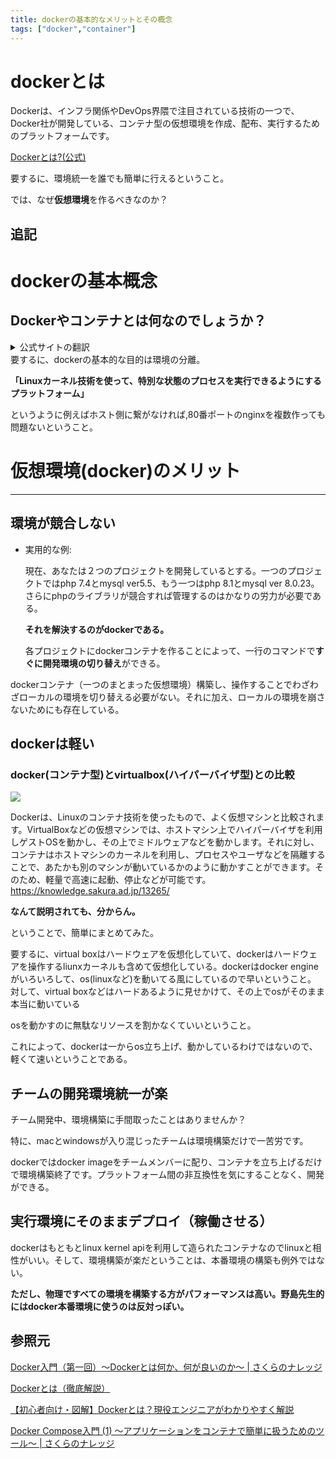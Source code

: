 ```yaml
---
title: dockerの基本的なメリットとその概念
tags: ["docker","container"]
---
```

# dockerとは

Dockerは、インフラ関係やDevOps界隈で注目されている技術の一つで、Docker社が開発している、コンテナ型の仮想環境を作成、配布、実行するためのプラットフォームです。

[Dockerとは?(公式)](https://www.docker.com/what-docker)



要するに、環境統一を誰でも簡単に行えるということ。

では、なぜ**仮想環境**を作るべきなのか？

## 追記

# dockerの基本概念

## Dockerやコンテナとは何なのでしょうか？

<details>
<summary>公式サイトの翻訳</summary>
さて、既にDockerをご存じの方には「耳にタコができるような話」かもしれませんが、Linuxコンテナ（以下コンテナと省略）やDockerとは何なのでしょうか。Dockerを使う上で、混乱しがちで分かりづらいのが、Dockerとコンテナの関係性です。よくある勘違いは「Linuxコンテナ＝Docker」であるというもの。

そうではなく、**「Linuxカーネル技術を使って、特別な状態のプロセスを実行できるようにするプラットフォーム」**がDockerです。この中でも、サーバ側で動作するDockerプログラムの総称を「Docker Engine」（ドッカーエンジン）と呼びます。そして、このDocker Engineを操作するのが、「docker」という名称のコマンドライン・ツールです。

まず「Docker」とは、特別な状態のLinuxプロセスを実行するためのプラットフォームです。特別な状態とは、プロセス実行時にLinuxカーネルの機能を使い、名前空間（namespace）を分離(isolate)します。

通常のプロセスを起動すると、プロセスが認識するPIDやホスト名、ファイルシステムなどはホスト上の情報と同じです。しかし、名前空間を分離した特別な状態であれば、自分自身のプロセスしか見えなくし、特定のファイルシステムしか見えないようにし、ネットワークも分離して直接ホスト上にポートを公開できなくします。また、cgroupによって、プロセスに対してCPUやメモリ等のリソース利用も制限できます。

![](https://knowledge.sakura.ad.jp/wp-content/uploads/2019/04/docker-compose-01-03-680x538.png)

このように、特別な状態のプロセスを「コンテナ」と呼び、このコンテナを実行する元になるファイルや関連情報（メタ情報）を、Dockerイメージと呼びます。そして、このDockerイメージは、Docker Hubなどのイメージ・レジストリ（保管庫の意味）を通して、コマンド１つで簡単に送受信できるようにします。

つまりDockerとは、Dockerイメージを送受信できる機能を持ち、Dockerイメージに含まれるファイルを使い、Dockerコンテナとしてプロセスを実行できるプラットフォームであるとも言えます。

たとえば、１つのホスト上で複数の Nginx ウェブサーバの起動を試みるとしましょう。通常であれば、１つのNginxがホスト側のポートを利用すると、２つめのNginxは起動できません。しかしDockerコンテナは、ネットワークも分離(isolate)した状態で起動します。

ホスト側にポートを開きたい（listenする）場合は、コンテナ起動時にポート公開の明示が必要です。そのため、ホスト側のポート重複がなければ、メモリ等のシステムリソースが利用可能な範囲で、ポート80を開いているつもりのNginxをいくつも起動できます。

そのため、１つのホスト上やノートPC上で、バージョンの異なる開発言語やフレームワークの環境を切り替えたり、テストしたり、動かしたりが素早くスムーズに行えるようになります。

以上がDockerやコンテナ、イメージに関する基本概念の説明になります。

</details>
要するに、dockerの基本的な目的は環境の分離。

**「Linuxカーネル技術を使って、特別な状態のプロセスを実行できるようにするプラットフォーム」**

というように例えばホスト側に繋がなければ,80番ポートのnginxを複数作っても問題ないということ。

# 仮想環境(docker)のメリット

---

## 環境が競合しない

- 実用的な例:
    
    現在、あなたは２つのプロジェクトを開発しているとする。一つのプロジェクトではphp 7.4とmysql ver5.5、もう一つはphp 8.1とmysql ver 8.0.23。さらにphpのライブラリが競合すれば管理するのはかなりの労力が必要である。
    
    **それを解決するのがdockerである。**
    
    各プロジェクトにdockerコンテナを作ることによって、一行のコマンドで**すぐに開発環境の切り替え**ができる。
    

dockerコンテナ（一つのまとまった仮想環境）構築し、操作することでわざわざローカルの環境を切り替える必要がない。それに加え、ローカルの環境を崩さないためにも存在している。

## dockerは軽い

### docker(コンテナ型)とvirtualbox(ハイパーバイザ型)との比較

![](https://www.ogis-ri.co.jp/otc/hiroba/technical/docker/img/part1/docker_vs_hv.png)

Dockerは、Linuxのコンテナ技術を使ったもので、よく仮想マシンと比較されます。VirtualBoxなどの仮想マシンでは、ホストマシン上でハイパーバイザを利用しゲストOSを動かし、その上でミドルウェアなどを動かします。それに対し、コンテナはホストマシンのカーネルを利用し、プロセスやユーザなどを隔離することで、あたかも別のマシンが動いているかのように動かすことができます。そのため、軽量で高速に起動、停止などが可能です。https://knowledge.sakura.ad.jp/13265/


**なんて説明されても、分からん。**

ということで、簡単にまとめてみた。

要するに、virtual boxはハードウェアを仮想化していて、dockerはハードウェアを操作するliunxカーネルも含めて仮想化している。dockerはdocker engineがいろいろして、os(linuxなど)を動いてる風にしているので早いということ。
対して、virtual boxなどはハードあるように見せかけて、その上でosがそのまま本当に動いている

osを動かすのに無駄なリソースを割かなくていいということ。

これによって、dockerは一からos立ち上げ、動かしているわけではないので、軽くて速いということである。

## チームの開発環境統一が楽

チーム開発中、環境構築に手間取ったことはありませんか？

特に、macとwindowsが入り混じったチームは環境構築だけで一苦労です。

dockerではdocker imageをチームメンバーに配り、コンテナを立ち上げるだけで環境構築終了です。プラットフォーム間の非互換性を気にすることなく、開発ができる。

## 実行環境にそのままデプロイ（稼働させる）

dockerはもともとlinux kernel apiを利用して造られたコンテナなのでlinuxと相性がいい。そして、環境構築が楽だということは、本番環境の構築も例外ではない。

**ただし、物理ですべての環境を構築する方がパフォーマンスは高い。野島先生的にはdocker本番環境に使うのは反対っぽい。**

## 参照元

[Docker入門（第一回）～Dockerとは何か、何が良いのか～  |  さくらのナレッジ](https://knowledge.sakura.ad.jp/13265/)

[Dockerとは（徹底解説）](https://kinsta.com/jp/knowledgebase/what-is-docker/)

[【初心者向け・図解】Dockerとは？現役エンジニアがわかりやすく解説](https://o2mamiblog.com/docker-beginner-1/)

[Docker Compose入門 (1) ～アプリケーションをコンテナで簡単に扱うためのツール～  |  さくらのナレッジ](https://knowledge.sakura.ad.jp/21387/)